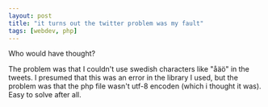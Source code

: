 ```yaml
---
layout: post
title: "it turns out the twitter problem was my fault"
tags: [webdev, php]
---
```


Who would have thought?

The problem was that I couldn't use swedish characters like "åäö" in the tweets.
I presumed that this was an error in the library I used, but the problem was that the php
file wasn't utf-8 encoden (which i thought it was). Easy to solve after all.